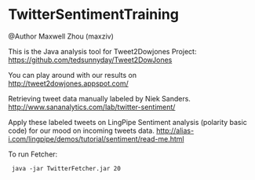 TwitterSentimentTraining
========================
@Author Maxwell Zhou (maxziv)


This is the Java analysis tool for Tweet2Dowjones Project:
https://github.com/tedsunnyday/Tweet2DowJones

You can play around with our results on http://tweet2dowjones.appspot.com/

Retrieving tweet data manually labeled by Niek Sanders.
http://www.sananalytics.com/lab/twitter-sentiment/

Apply these labeled tweets on LingPipe Sentiment analysis (polarity basic code) for our mood on incoming tweets data.
http://alias-i.com/lingpipe/demos/tutorial/sentiment/read-me.html


To run Fetcher:

<code> java -jar TwitterFetcher.jar 20</code>


